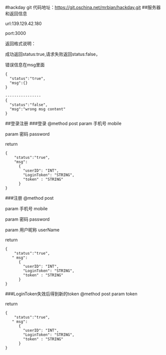 #hackday
git 代码地址：https://git.oschina.net/mrbian/hackday.git
##服务器和返回信息

url:139.129.42.180

port:3000

返回格式说明：

  成功返回status:true,请求失败返回status:false，

  错误信息在msg里面
```
{
  "status":"true",
  "msg":{}
}

----------------
{
  "status":"false",
  "msg":"wrong msg content"
}
```

##登录注册
###登录 @method post
param  手机号 mobile

param  密码 password

return
```
{
    "status":"true",
    "msg":
      {
        "userID": "INT",
        "LoginToken": "STRING",
        "token" : "STRING"
      }
}
```

###注册  @method post


param 手机号 mobile

param 密码 password

param 用户昵称 userName

return

```
{
    "status":"true",
   " msg":
      {
        "userID": "INT",
        "LoginToken": "STRING",
        "token" : "STRING"
      }
}
```

###LoginToken失效后得到新的token  @method post
param token

return
```
{
    "status":"true",
   " msg":
      {
        "userID": "INT",
        "LoginToken": "STRING",
        "token" : "STRING"
      }
}
```